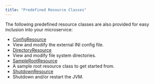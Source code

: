 ```yaml
---
title: "Predefined Resource Classes"
---
```


The following predefined resource classes are also provided for easy inclusion into your microservice:
- [ConfigResource]({{API_DOCS}}/org/apache/juneau/microservice/resources/ConfigResource.html)
- View and modify the external INI config file.
- [DirectoryResource]({{API_DOCS}}/org/apache/juneau/microservice/resources/DirectoryResource.html)
- View and modify file system directories.
- [SampleRootResource]({{API_DOCS}}/org/apache/juneau/microservice/resources/SampleRootResource.html)
- A sample root resource class to get started from.
- [ShutdownResource]({{API_DOCS}}/org/apache/juneau/microservice/resources/ShutdownResource.html)
- Shutdown and/or restart the JVM.
